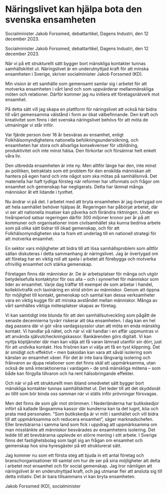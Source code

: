 # Näringslivet kan hjälpa bota den svenska ensamheten

Socialminister Jakob Forssmed, debattartikel, Dagens Industri, den 12 december 2023.

Socialminister Jakob Forssmed, debattartikel, Dagens Industri, den 12 december 2023.

När vi på ett strukturellt sätt bygger bort mänskliga kontakter tunnas samhällskittet ut. Näringslivet är en underutnyttjad kraft för att minska ensamheten i Sverige, skriver socialminister Jakob Forssmed (KD).

Min vision är ett samhälle som gemensamt samlar sig i arbetet för att motverka ensamheten i vårt land och som uppvärderar mellanmänskliga möten och relationer. Därför kommer jag nu initiera ett företagsnätverk mot ensamhet.

På detta sätt vill jag skapa en plattform för näringslivet att också här bidra till vårt gemensamma välstånd i form av ökat välbefinnande. Den kraft och kreativitet som finns i det svenska näringslivet behövs för att möta de utmaningar vi står inför.

Var fjärde person över 16 år besväras av ensamhet, enligt Folkhälsomyndighetens nationella befolkningsundersökning, och ensamheten har stora och allvarliga konsekvenser för utbildning, produktivitet och inte minst hälsa. Den förkortar och försämrar helt enkelt våra liv.

Den utbredda ensamheten är inte ny. Men alltför länge har den, inte minst av politiken, betraktats som ett problem för den enskilda människan att hantera på egen hand och inte något som ska mötas på samhällsnivå. Det materiella har haft tydliga försteg när reformer har utformats och frågor om ensamhet och gemenskap har negligerats. Detta har lämnat många människor åt ett lidande i tysthet.

Nu ändrar vi på det. I arbetet med att bryta ensamheten är jag övertygad om att hela samhället behöver hjälpas åt. Regeringen har påbörjat arbetet, där vi ser att nationella insatser kan påverka och förändra riktningen. Under en treårsperiod satsar regeringen därför 300 miljoner kronor per år på att kommuner och organisationer inom civilsamhället ska kunna bedriva arbete som på olika sätt bidrar till ökad gemenskap, och för att Folkhälsomyndigheten ska ta fram ett underlag till en nationell strategi för att motverka ensamhet.

En sektor vars möjligheter att bidra till att lösa samhällsproblem som alltför sällan diskuteras i detta sammanhang är näringslivet. Jag är övertygad om att företag har en viktig roll att spela i arbetet att förebygga och motverka ofrivillig ensamhet och stärka gemenskap.

Företagen finns där människor är. De är arbetsplatser för många och utgör betydelsefulla kontaktytor för oss alla – och i synnerhet för människor som lider av ensamhet. Varje dag träffar till exempel de som arbetar i handel, kollektivtrafik och taxinäring en strid ström av människor. Genom att öppna för möjlighet till kontakt, gemenskap och samtal kan dessa verksamheter vara en viktig kugge för att minska avståndet mellan människor. Många av vårt samhälles viktiga mötesplatser skapas av företag.


Vi kan samtidigt inte blunda för att den samhällsutveckling som pågått de senaste decennierna tyvärr riskerar att öka ensamheten. I dag kan en hel dag passera där vi gör våra vardagssysslor utan att möta en enda mänsklig kontakt. Vi handlar på nätet, och när vi väl handlar i en affär uppmuntras vi att använda självutcheckningskassor. Bankärenden görs digitalt. Vi kan nyttja köptjänster där man kan välja att få varan lämnad utanför sin dörr, just för att undvika kontakt. Hos frisören kan vi välja att få en tyst klippning. Det är smidigt och effektivt – men baksidan kan vara att såväl isolering som känslan av ensamhet växer. För det är inte bara långvarig isolering och frånvaron av djupa relationer som det finns skäl att uppmärksamma, utan också de små interaktionerna i vardagen – de små mänskliga mötena – som både kan förgylla tillvaron och ha rent hälsobringande effekter.

Och när vi på ett strukturellt men ibland omedvetet sätt bygger bort mänskliga kontakter tunnas samhällskittet ut. Det leder till att det skyddsnät av tillit som bör binda oss samman när vi ställs inför prövningar försvagas.

Men det finns de som går mot strömmen. I Nederländerna har butikskedjor infört så kallade långsamma kassor där kunderna kan ta det lugnt, köa och prata med personalen. ”Som butikskedja är vi mitt i samhället och vill bidra till att uppmärksamma och reducera ensamhet”, säger marknadschefen. Eller brevbärarna i samma land som fick i uppdrag att uppmärksamma om man misstänkte att människor besvärades av ensamhetens isolering. Det ledde till att brevbärarna upplevde en större mening i sitt arbete. I Sverige finns det fastighetsbolag som tagit sig an frågan om ensamhet och gemenskap hos sina hyresgäster på ett strukturerat sätt.

Jag kommer nu som ett första steg att bjuda in ett antal företag och branschorganisationer till samtal om hur de ser på sina möjligheter att delta i arbetet mot ensamhet och för social gemenskap. Jag tror nämligen att näringslivet är en underutnyttjad kraft, och jag utmanar fler att ansluta sig till detta initiativ. Det är bara tillsammans vi kan bryta ensamheten.

Jakob Forssmed (KD), socialminister
